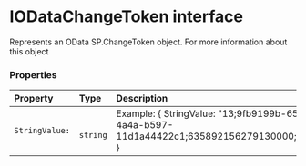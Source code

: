 # IODataChangeToken interface

Represents an OData SP.ChangeToken object. For more information about this object



### Properties

| Property	   | Type	| Description|
|:-------------|:-------|:-----------|
|`StringValue:`      |` string` | Example: { StringValue: "13;9fb9199b-65f2-4a4a-b597-11d1a44422c1;635892156279130000;10721" } |




